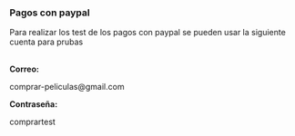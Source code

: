 <h3>Pagos con paypal</h3>
<p>Para realizar los test de los pagos con paypal se pueden usar la siguiente cuenta para prubas</p>
<br>
<b>Correo:</b>
<p>comprar-peliculas@gmail.com</p>
<b>Contraseña: </b>
<p>comprartest</p>
